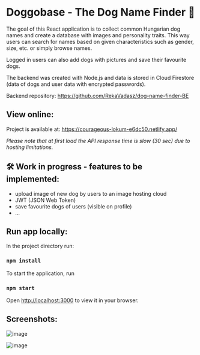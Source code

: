 # Doggobase - The Dog Name Finder :dog:

The goal of this React application is to collect common Hungarian dog names and create a database with images and personality traits. This way users can search for names based on given characteristics such as gender, size, etc. or simply browse names. 

Logged in users can also add dogs with pictures and save their favourite dogs.

The backend was created with Node.js and data is stored in Cloud Firestore (data of dogs and user data with encrypted passwords).

Backend repository: https://github.com/RekaVadasz/dog-name-finder-BE

## View online: 

Project is available at: https://courageous-lokum-e6dc50.netlify.app/

*Please note that at first load the API response time is slow (30 sec) due to hosting limitations.*

## 	:hammer_and_wrench: Work in progress - features to be implemented: 

- upload image of new dog by users to an image hosting cloud
- JWT (JSON Web Token) 
- save favourite dogs of users (visible on profile)
- ...

## Run app locally: 

In the project directory run: 

### `npm install`

To start the application, run 

### `npm start`



Open [http://localhost:3000](http://localhost:3000) to view it in your browser.

## Screenshots: 

 
![image](https://user-images.githubusercontent.com/102370224/197186412-635afbc6-75a0-48ed-8ec0-6b023c86b955.png)

![image](https://user-images.githubusercontent.com/102370224/197186662-76d351b9-54d4-43b7-8c76-51637f5a4f89.png)

